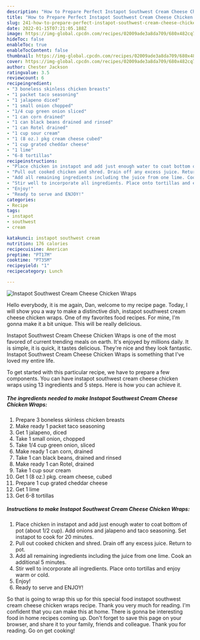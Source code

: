 ```yaml
---
description: "How to Prepare Perfect Instapot Southwest Cream Cheese Chicken Wraps"
title: "How to Prepare Perfect Instapot Southwest Cream Cheese Chicken Wraps"
slug: 241-how-to-prepare-perfect-instapot-southwest-cream-cheese-chicken-wraps
date: 2022-01-15T07:21:05.188Z
image: https://img-global.cpcdn.com/recipes/02009ade3a8da709/680x482cq70/instapot-southwest-cream-cheese-chicken-wraps-recipe-main-photo.jpg
hideToc: false
enableToc: true
enableTocContent: false
thumbnail: https://img-global.cpcdn.com/recipes/02009ade3a8da709/680x482cq70/instapot-southwest-cream-cheese-chicken-wraps-recipe-main-photo.jpg
cover: https://img-global.cpcdn.com/recipes/02009ade3a8da709/680x482cq70/instapot-southwest-cream-cheese-chicken-wraps-recipe-main-photo.jpg
author: Chester Jackson
ratingvalue: 3.5
reviewcount: 6
recipeingredient:
- "3 boneless skinless chicken breasts"
- "1 packet taco seasoning"
- "1 jalapeno diced"
- "1 small onion chopped"
- "1/4 cup green onion sliced"
- "1 can corn drained"
- "1 can black beans drained and rinsed"
- "1 can Rotel drained"
- "1 cup sour cream"
- "1 (8 oz.) pkg cream cheese cubed"
- "1 cup grated cheddar cheese"
- "1 lime"
- "6-8 tortillas"
recipeinstructions:
- "Place chicken in instapot and add just enough water to coat bottom of pot (about 1/2 cup). Add onions and jalapeno and taco seasoning. Set instapot to cook for 20 minutes."
- "Pull out cooked chicken and shred. Drain off any excess juice. Return to pot."
- "Add all remaining ingredients including the juice from one lime. Cook an additional 5 minutes."
- "Stir well to incorporate all ingredients. Place onto tortillas and enjoy warm or cold."
- "Enjoy!"
- "Ready to serve and ENJOY!"
categories:
- Recipe
tags:
- instapot
- southwest
- cream

katakunci: instapot southwest cream 
nutrition: 176 calories
recipecuisine: American
preptime: "PT17M"
cooktime: "PT35M"
recipeyield: "1"
recipecategory: Lunch

---
```



![Instapot Southwest Cream Cheese Chicken Wraps](https://img-global.cpcdn.com/recipes/02009ade3a8da709/680x482cq70/instapot-southwest-cream-cheese-chicken-wraps-recipe-main-photo.jpg)

Hello everybody, it is me again, Dan, welcome to my recipe page. Today, I will show you a way to make a distinctive dish, instapot southwest cream cheese chicken wraps. One of my favorites food recipes. For mine, I'm gonna make it a bit unique. This will be really delicious.

Instapot Southwest Cream Cheese Chicken Wraps is one of the most favored of current trending meals on earth. It's enjoyed by millions daily. It is simple, it is quick, it tastes delicious. They're nice and they look fantastic. Instapot Southwest Cream Cheese Chicken Wraps is something that I've loved my entire life.




To get started with this particular recipe, we have to prepare a few components. You can have instapot southwest cream cheese chicken wraps using 13 ingredients and 5 steps. Here is how you can achieve it.

<!--inarticleads1-->

##### The ingredients needed to make Instapot Southwest Cream Cheese Chicken Wraps:

1. Prepare 3 boneless skinless chicken breasts
1. Make ready 1 packet taco seasoning
1. Get 1 jalapeno, diced
1. Take 1 small onion, chopped
1. Take 1/4 cup green onion, sliced
1. Make ready 1 can corn, drained
1. Take 1 can black beans, drained and rinsed
1. Make ready 1 can Rotel, drained
1. Take 1 cup sour cream
1. Get 1 (8 oz.) pkg. cream cheese, cubed
1. Prepare 1 cup grated cheddar cheese
1. Get 1 lime
1. Get 6-8 tortillas




<!--inarticleads2-->

##### Instructions to make Instapot Southwest Cream Cheese Chicken Wraps:

1. Place chicken in instapot and add just enough water to coat bottom of pot (about 1/2 cup). Add onions and jalapeno and taco seasoning. Set instapot to cook for 20 minutes.
1. Pull out cooked chicken and shred. Drain off any excess juice. Return to pot.
1. Add all remaining ingredients including the juice from one lime. Cook an additional 5 minutes.
1. Stir well to incorporate all ingredients. Place onto tortillas and enjoy warm or cold.
1. Enjoy!
1. Ready to serve and ENJOY!



So that is going to wrap this up for this special food instapot southwest cream cheese chicken wraps recipe. Thank you very much for reading. I'm confident that you can make this at home. There is gonna be interesting food in home recipes coming up. Don't forget to save this page on your browser, and share it to your family, friends and colleague. Thank you for reading. Go on get cooking!
